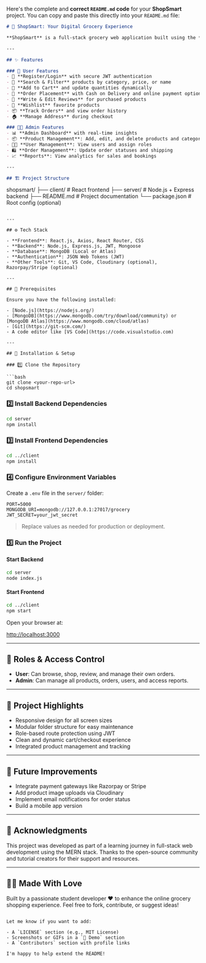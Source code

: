 Here's the complete and **correct `README.md` code** for your **ShopSmart** project. You can copy and paste this directly into your `README.md` file:

```markdown
# 🛒 ShopSmart: Your Digital Grocery Experience

**ShopSmart** is a full-stack grocery web application built using the **MERN** stack (MongoDB, Express.js, React.js, and Node.js). It provides a smooth and secure platform for users to browse and purchase groceries online, while offering admins a powerful dashboard to manage products, users, and orders.

---

## ✨ Features

### 👤 User Features
- 🔐 **Register/Login** with secure JWT authentication  
- 🔎 **Search & Filter** products by category, price, or name  
- 🛒 **Add to Cart** and update quantities dynamically  
- 🧾 **Order Placement** with Cash on Delivery and online payment options  
- 📝 **Write & Edit Reviews** for purchased products  
- 💖 **Wishlist** favorite products  
- 📦 **Track Orders** and view order history  
- 🏠 **Manage Address** during checkout  

### 🧑‍💼 Admin Features
- 📊 **Admin Dashboard** with real-time insights  
- 📦 **Product Management**: Add, edit, and delete products and categories  
- 🧑‍💻 **User Management**: View users and assign roles  
- 🛍️ **Order Management**: Update order statuses and shipping  
- 📈 **Reports**: View analytics for sales and bookings  

---

## 🏗️ Project Structure

```

shopsmart/
├── client/         # React frontend
├── server/         # Node.js + Express backend
├── README.md       # Project documentation
└── package.json    # Root config (optional)

````

---

## ⚙️ Tech Stack

- **Frontend**: React.js, Axios, React Router, CSS  
- **Backend**: Node.js, Express.js, JWT, Mongoose  
- **Database**: MongoDB (Local or Atlas)  
- **Authentication**: JSON Web Tokens (JWT)  
- **Other Tools**: Git, VS Code, Cloudinary (optional), Razorpay/Stripe (optional)  

---

## 🧰 Prerequisites

Ensure you have the following installed:

- [Node.js](https://nodejs.org/)  
- [MongoDB](https://www.mongodb.com/try/download/community) or [MongoDB Atlas](https://www.mongodb.com/cloud/atlas)  
- [Git](https://git-scm.com/)  
- A code editor like [VS Code](https://code.visualstudio.com)  

---

## 🚀 Installation & Setup

### 1️⃣ Clone the Repository

```bash
git clone <your-repo-url>
cd shopsmart
````

### 2️⃣ Install Backend Dependencies

```bash
cd server
npm install
```

### 3️⃣ Install Frontend Dependencies

```bash
cd ../client
npm install
```

### 4️⃣ Configure Environment Variables

Create a `.env` file in the `server/` folder:

```env
PORT=5000
MONGODB_URI=mongodb://127.0.0.1:27017/grocery
JWT_SECRET=your_jwt_secret
```

> Replace values as needed for production or deployment.

### 5️⃣ Run the Project

#### Start Backend

```bash
cd server
node index.js
```

#### Start Frontend

```bash
cd ../client
npm start
```

Open your browser at:

[http://localhost:3000](http://localhost:3000)

---

## 🔐 Roles & Access Control

* **User**: Can browse, shop, review, and manage their own orders.
* **Admin**: Can manage all products, orders, users, and access reports.

---

## 📌 Project Highlights

* Responsive design for all screen sizes
* Modular folder structure for easy maintenance
* Role-based route protection using JWT
* Clean and dynamic cart/checkout experience
* Integrated product management and tracking

---

## 🚧 Future Improvements

* Integrate payment gateways like Razorpay or Stripe
* Add product image uploads via Cloudinary
* Implement email notifications for order status
* Build a mobile app version

---

## 🙌 Acknowledgments

This project was developed as part of a learning journey in full-stack web development using the MERN stack.
Thanks to the open-source community and tutorial creators for their support and resources.

---

## 👩‍💻 Made With Love

Built by a passionate student developer ❤️ to enhance the online grocery shopping experience.
Feel free to fork, contribute, or suggest ideas!

```

Let me know if you want to add:

- A `LICENSE` section (e.g., MIT License)
- Screenshots or GIFs in a `📸 Demo` section
- A `Contributors` section with profile links

I'm happy to help extend the README!
```
